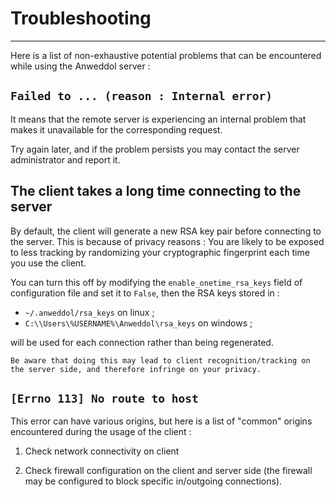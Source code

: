 # Troubleshooting
---

Here is a list of non-exhaustive potential problems that can be encountered while using the Anweddol server : 

## `Failed to ... (reason : Internal error)`

It means that the remote server is experiencing an internal problem that makes it unavailable for the corresponding request.

Try again later, and if the problem persists you may contact the server administrator and report it.

## The client takes a long time connecting to the server

By default, the client will generate a new RSA key pair before connecting to the server.
This is because of privacy reasons : You are likely to be exposed to less tracking by randomizing your cryptographic fingerprint each time you use the client.

You can turn this off by modifying the `enable_onetime_rsa_keys` field of configuration file and set it to `False`, then the RSA keys stored in : 

- `~/.anweddol/rsa_keys` on linux ; 
- `C:\\Users\%USERNAME%\Anweddol\rsa_keys` on windows ;

will be used for each connection rather than being regenerated. 

```{warning}
Be aware that doing this may lead to client recognition/tracking on the server side, and therefore infringe on your privacy.
```

## `[Errno 113] No route to host`

This error can have various origins, but here is a list of "common" origins encountered during the usage of the client : 

1. Check network connectivity on client

2. Check firewall configuration on the client and server side (the firewall may be configured to block specific in/outgoing connections).
